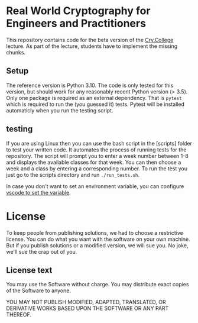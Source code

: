 # Real World Cryptography for Engineers and Practitioners
This repository contains code for the beta version of the [Cry.College](https://cry.college) lecture.
As part of the lecture, students have to implement the missing chunks.

## Setup
The reference version is Python 3.10. The code is only tested for this version, but should work for any reasonably recent Python version (> 3.5).
Only one package is required as an external dependency. That is `pytest` which is required to run the (you guessed it) tests. Pytest will be installed automaticly when you run the testing script.

## testing 

If you are using Linux then you can use the bash script in the [scripts] folder to test your written code. It automates the process of running tests for the repository. The script will prompt you to enter a week number between 1-8 and displays the available classes for that week. You can then choose a week and a class by entering a corresponding number. To run the test you just go to the scripts directory and run `./run_tests.sh`. 
 

In case you don't want to set an environment variable, you can configure [vscode to set the variable](https://code.visualstudio.com/docs/python/environments#_use-of-the-pythonpath-variable).

# License
To keep people from publishing solutions, we had to choose a restrictive license.
You can do what you want with the software on your own machine.
But if you publish solutions or a modified version, we will sue you.
No joke, we'll sue the crap out of you.

## License text
You may use the Software without charge.
You may distribute exact copies of the Software to anyone.

YOU MAY NOT PUBLISH MODIFIED, ADAPTED, TRANSLATED, OR
DERIVATIVE WORKS BASED UPON THE SOFTWARE OR ANY PART THEREOF.
